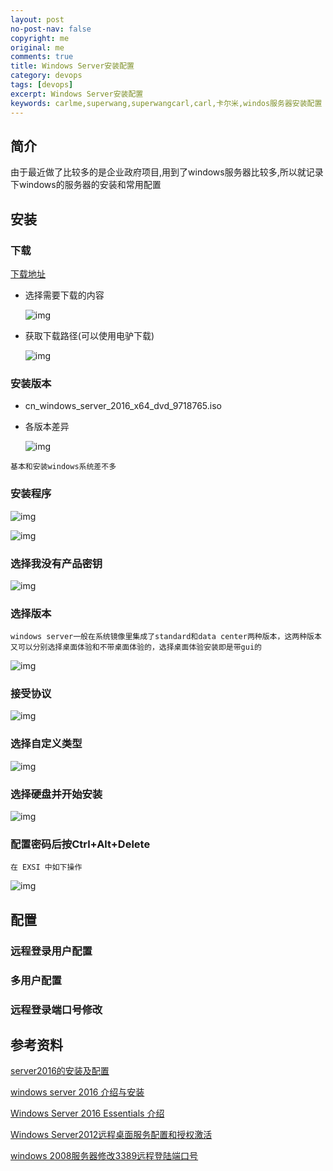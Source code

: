 ```yaml
---
layout: post
no-post-nav: false 
copyright: me
original: me
comments: true
title: Windows Server安装配置
category: devops
tags: [devops]
excerpt: Windows Server安装配置
keywords: carlme,superwang,superwangcarl,carl,卡尔米,windos服务器安装配置
---
```




## 简介

由于最近做了比较多的是企业政府项目,用到了windows服务器比较多,所以就记录下windows的服务器的安装和常用配置

## 安装

### 下载

[下载地址](https://msdn.itellyou.cn/)

- 选择需要下载的内容

  ![img]({{site.cdn}}/assets/images/blog/2019/20190522003200.png)

- 获取下载路径(可以使用电驴下载)

  ![img]({{site.cdn}}/assets/images/blog/2019/20190522003134.png)

### 安装版本

- cn_windows_server_2016_x64_dvd_9718765.iso

- 各版本差异

  ![img]({{site.cdn}}/assets/images/blog/2019/20190522003354.png)

`基本和安装windows系统差不多`

### 安装程序

![img]({{site.cdn}}/assets/images/blog/2019/20190522002229.png)

![img]({{site.cdn}}/assets/images/blog/2019/20190522002250.png)

### 选择我没有产品密钥

![img]({{site.cdn}}/assets/images/blog/2019/20190522002349.png)

### 选择版本

`windows server一般在系统镜像里集成了standard和data center两种版本，这两种版本又可以分别选择桌面体验和不带桌面体验的，选择桌面体验安装即是带gui的`

![img]({{site.cdn}}/assets/images/blog/2019/20190522002504.png)

### 接受协议

![img]({{site.cdn}}/assets/images/blog/2019/20190522002601.png)

### 选择自定义类型

![img]({{site.cdn}}/assets/images/blog/2019/20190522002623.png)

### 选择硬盘并开始安装

![img]({{site.cdn}}/assets/images/blog/2019/20190522002704.png)

### 配置密码后按Ctrl+Alt+Delete

`在 EXSI 中如下操作`

![img]({{site.cdn}}/assets/images/blog/2019/20190522003719.png)

## 配置

### 远程登录用户配置

### 多用户配置

### 远程登录端口号修改

## 参考资料

[server2016的安装及配置](https://jingyan.baidu.com/article/e5c39bf5d910c139d76033e6.html)

[windows server 2016 介绍与安装](https://cloud.tencent.com/developer/news/317279)

[Windows Server 2016 Essentials 介绍](http://blog.sina.com.cn/s/blog_a0c06a350102z44o.html)

[Windows Server2012远程桌面服务配置和授权激活](https://jingyan.baidu.com/article/9f7e7ec0f5a8686f281554d9.html)

[windows 2008服务器修改3389远程登陆端口号](https://jingyan.baidu.com/article/f7ff0bfc1c512c2e26bb13d0.html)